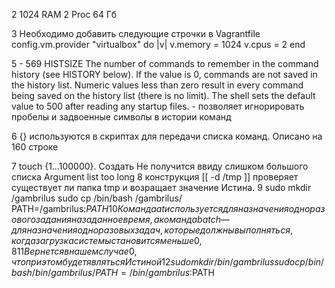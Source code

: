 2   1024 RAM
    2 Proc
    64 Гб
    
3   Необходимо добавить следующие строчки в Vagrantfile
config.vm.provider "virtualbox" do |v|
  v.memory = 1024
  v.cpus = 2
end
    
5   - 569 HISTSIZE
    The number of commands to remember in the command history (see HISTORY below).  If the value is 0, commands are not saved in the history list.  Numeric values less than zero result in every command being saved on the history list (there is no limit).  The shell sets the default value to 500 after reading any startup files.
    - позволяет игнорировать пробелы и задвоенные символы в истории команд
    
6  {} используются в скриптах для передачи списка команд. Описано на 160 строке
    
7   touch {1…100000}. Создать  Не получится ввиду слишком большого списка Argument list too long
8   конструкция [[ -d /tmp ]] проверяет существует ли папка tmp и возращает значение Истина.
9   sudo mkdir /gambrilus
    sudo cp /bin/bash /gambrilus/
    PATH=/gambrilus:$PATH
10  Команда at используется для назначения одноразового задания на заданное время, а команда batch — для назначения одноразовых задач, которые должны выполняться, когда загрузка системы становится меньше 0,8
11  Вернется в нашем случае 0, что при этом будет являться Истиной
12  sudo mkdir /bin/gambrilus
    sudo cp /bin/bash /bin/gambrilus/
    PATH=/bin/gambrilus:$PATH
